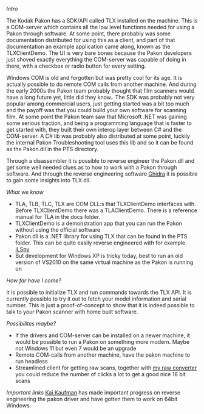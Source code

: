 _Intro_

The Kodak Pakon has a SDK/API called TLX installed on the machine. This is a COM-server which contains all the low level functions needed for using a Pakon through software. At some point, there probably was some documentation distributed for using this as a client, and part of that documentation an example application came along, known as the TLXClientDemo. The UI is very bare bones because the Pakon developers just shoved exactly everything the COM-server was capable of doing in there, with a checkbox or radio button for every setting.

Windows COM is old and forgotten but was pretty cool for its age. It is actually possible to do remote COM calls from another machine. And during the early 2000s the Pakon team probably thought that film scanners would have a long future yet, little did they know.. The SDK was probably not very popular among commercial users, just getting started was a bit too much and the payoff was that you could build your own software for scanning film. At some point the Pakon team saw that Microsoft .NET was gaining some serious traction, and being a programming language that is faster to get started with, they built their own interop layer between C# and the COM-server. A C# lib was probably also distributed at some point, luckily the internal Pakon Troubleshooting tool uses this lib and so it can be found as the Pakon.dll in the PTS directory.

Through a disassembler it is possible to reverse engineer the Pakon.dll and get some well needed clues as to how to work with a Pakon through software. And through the reverse engineering software [Ghidra](https://ghidra-sre.org/) it is possible to gain some insights into TLX.dll.

_What we know_
- TLA, TLB, TLC, TLX are COM DLL:s that TLXClientDemo interfaces with. Before TLXClientDemo there was a TLAClientDemo. There is a reference manual for TLA in the docs folder.
- TLXClientDemo is a demonstration app that you can run the Pakon without using the official software
- Pakon.dll is a .NET library for using TLX that can be found in the PTS folder. This can be quite easily reverse engineered with for example [ILSpy](https://github.com/icsharpcode/ILSpy)
- But development for Windows XP is tricky today, best to run an old version of VS2010 on the same virtual machine as the Pakon is running on

_How far have I come?_

It is possible to initialize TLX and run commands towards the TLX API. It is currently possible to try it out to fetch your model information and serial number. This is just a proof-of-concept to show that it is indeed possible to talk to your Pakon scanner with home built software.

_Possibilites maybe?_

- If the drivers and COM-server can be installed on a newer machine, it would be possible to run a Pakon on something more modern. Maybe not Windows 11 but even 7 would be an upgrade
- Remote COM-calls from another machine, have the pakon machine to run headless
- Streamlined client for getting raw scans, together with [my raw converter](https://github.com/eatfrog/pakonrawconverter) you could reduce the number of clicks a lot to get a good nice 16 bit scans

_Important links_
[Kai Kaufman](https://ktkaufman03.github.io/blog/2022/09/04/pakon-reverse-engineering/) has made important progress on reverse engineering the pakon driver and have gotten them to work on 64bit Windows.